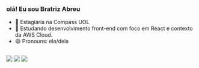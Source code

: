 ### olá! Eu sou Bratriz Abreu


- 🔭 Estagiária na Compass UOL
- 🌱 Estudando desenvolvimento front-end com foco em React e contexto da AWS Cloud.
- 😄 Pronouns: ela/dela
## 
<div> 
 <a href="https://www.instagram.com/beare_beatriz/" target="_blank"><img src="https://img.shields.io/badge/-Instagram-%23E4405F?style=for-the-badge&logo=instagram&logoColor=white" target="_blank"></a>
  <a href = "mailto:abreu2001beatriz@gmail.com"><img src="https://img.shields.io/badge/-Gmail-9146FF?style=for-the-badge&logo=gmail&logoColor=white" target="_blank"></a>
    <a href="linkedin.com/in/beatriz-abreu-aa776a273" target="_blank"><img src="https://img.shields.io/badge/-LinkedIn-%230077B5?style=for-the-badge&logo=linkedin&logoColor=white" target="_blank"></a> 
  
</div>

